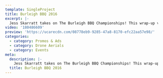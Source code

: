 ```yaml
---
template: SingleProject
title: Burleigh BBQ 2016
excerpt: |-
  Jess Skarratt takes on The Burleigh BBQ Championships! This wrap-up video captures smoke on the water, meat on the beach and some of Australia’s best BBQ teams together battling it out over two days for the 2nd Annual Burleigh BBQ Championships. With incredible picturesque views, a smokin vibe and true beachside community feel, this video truly highlights the best of competition.
video: '180486609'
preview: 'https://ucarecdn.com/08778eb9-9285-47a8-8170-efc22aa57e98/'
categories:
  - category: Promos & Ads
  - category: Drone Aerials
  - category: Events
meta:
  description: |-
    Jess Skarratt takes on The Burleigh BBQ Championships! This wrap-up video captures smoke on the water, meat on the beach and some of Australia’s best BBQ teams together battling it out over two days for the 2nd Annual Burleigh BBQ Championships. With incredible picturesque views, a smokin vibe and true beachside community feel, this video truly highlights the best of competition.
  title: Burleigh BBQ 2016
---
```

